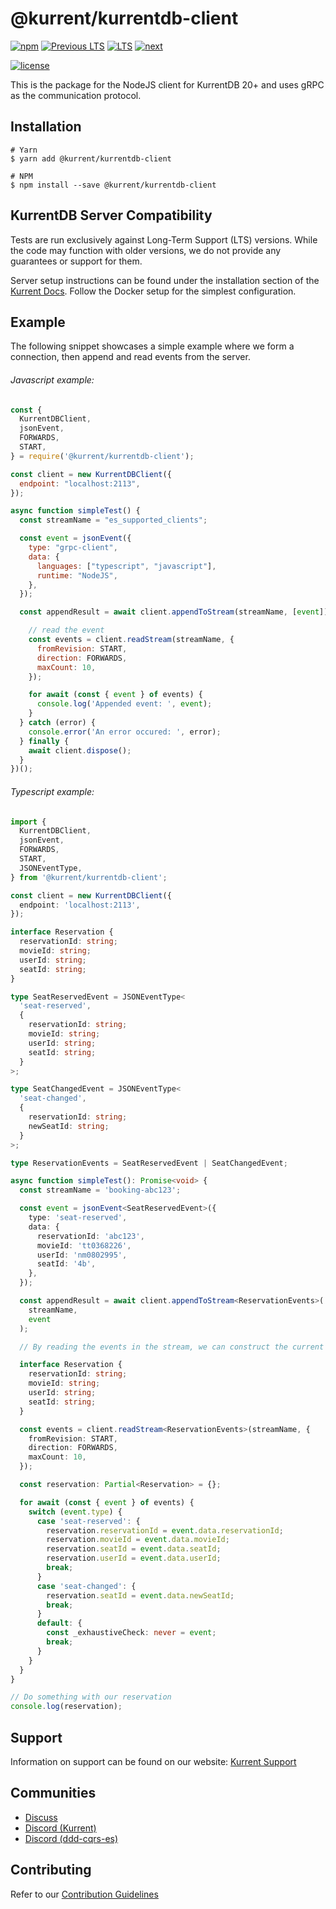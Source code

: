 # @kurrent/kurrentdb-client

[![npm][npm-badge]][npm-badge-url]
[![Previous LTS](https://github.com/kurrent-io/KurrentDB-Client-NodeJS/actions/workflows/test_previous_LTS.yml/badge.svg)](https://github.com/kurrent-io/KurrentDB-Client-NodeJS/actions/workflows/test_previous_LTS.yml)
[![LTS](https://github.com/kurrent-io/KurrentDB-Client-NodeJS/actions/workflows/test_LTS.yml/badge.svg)](https://github.com/kurrent-io/KurrentDB-Client-NodeJS/actions/workflows/test_LTS.yml)
[![next](https://github.com/kurrent-io/KurrentDB-Client-NodeJS/actions/workflows/test_next.yml/badge.svg)](https://github.com/kurrent-io/KurrentDB-Client-NodeJS/actions/workflows/test_next.yml)

[![license][license-badge]][license-badge-url]

This is the package for the NodeJS client for KurrentDB 20+ and uses gRPC as the communication protocol.

## Installation

```shell script
# Yarn
$ yarn add @kurrent/kurrentdb-client

# NPM
$ npm install --save @kurrent/kurrentdb-client
```

## KurrentDB Server Compatibility

Tests are run exclusively against Long-Term Support (LTS) versions. While the code may function with older versions, we do not provide any guarantees or support for them.

Server setup instructions can be found under the installation section of the [Kurrent Docs]. Follow the Docker setup for the simplest configuration.

## Example

The following snippet showcases a simple example where we form a connection, then append and read events from the server.

###### Javascript example:

```javascript
const {
  KurrentDBClient,
  jsonEvent,
  FORWARDS,
  START,
} = require('@kurrent/kurrentdb-client');

const client = new KurrentDBClient({
  endpoint: "localhost:2113",
});

async function simpleTest() {
  const streamName = "es_supported_clients";

  const event = jsonEvent({
    type: "grpc-client",
    data: {
      languages: ["typescript", "javascript"],
      runtime: "NodeJS",
    },
  });

  const appendResult = await client.appendToStream(streamName, [event]);

    // read the event
    const events = client.readStream(streamName, {
      fromRevision: START,
      direction: FORWARDS,
      maxCount: 10,
    });

    for await (const { event } of events) {
      console.log('Appended event: ', event);
    }
  } catch (error) {
    console.error('An error occured: ', error);
  } finally {
    await client.dispose();
  }
})();
```

###### Typescript example:

```typescript
import {
  KurrentDBClient,
  jsonEvent,
  FORWARDS,
  START,
  JSONEventType,
} from '@kurrent/kurrentdb-client';

const client = new KurrentDBClient({
  endpoint: 'localhost:2113',
});

interface Reservation {
  reservationId: string;
  movieId: string;
  userId: string;
  seatId: string;
}

type SeatReservedEvent = JSONEventType<
  'seat-reserved',
  {
    reservationId: string;
    movieId: string;
    userId: string;
    seatId: string;
  }
>;

type SeatChangedEvent = JSONEventType<
  'seat-changed',
  {
    reservationId: string;
    newSeatId: string;
  }
>;

type ReservationEvents = SeatReservedEvent | SeatChangedEvent;

async function simpleTest(): Promise<void> {
  const streamName = 'booking-abc123';

  const event = jsonEvent<SeatReservedEvent>({
    type: 'seat-reserved',
    data: {
      reservationId: 'abc123',
      movieId: 'tt0368226',
      userId: 'nm0802995',
      seatId: '4b',
    },
  });

  const appendResult = await client.appendToStream<ReservationEvents>(
    streamName,
    event
  );

  // By reading the events in the stream, we can construct the current state of the booking

  interface Reservation {
    reservationId: string;
    movieId: string;
    userId: string;
    seatId: string;
  }

  const events = client.readStream<ReservationEvents>(streamName, {
    fromRevision: START,
    direction: FORWARDS,
    maxCount: 10,
  });

  const reservation: Partial<Reservation> = {};

  for await (const { event } of events) {
    switch (event.type) {
      case 'seat-reserved': {
        reservation.reservationId = event.data.reservationId;
        reservation.movieId = event.data.movieId;
        reservation.seatId = event.data.seatId;
        reservation.userId = event.data.userId;
        break;
      }
      case 'seat-changed': {
        reservation.seatId = event.data.newSeatId;
        break;
      }
      default: {
        const _exhaustiveCheck: never = event;
        break;
      }
    }
  }
}

// Do something with our reservation
console.log(reservation);
```

## Support

Information on support can be found on our website: [Kurrent Support]

## Communities

- [Discuss]
- [Discord (Kurrent)][discord-kurrent]
- [Discord (ddd-cqrs-es)][discord-ddd-cqrs-es]

## Contributing

Refer to our [Contribution Guidelines]

[Kurrent support]: https://kurrent.io/support/
[discuss]: https://discuss.kurrent.io/
[discord-kurrent]: https://discord.gg/Phn9pmCw3t
[discord-ddd-cqrs-es]: https://discord.com/invite/sEZGSHNNbH
[npm-badge]: https://img.shields.io/npm/v/@kurrent/kurrentdb-client.svg
[npm-badge-url]: https://www.npmjs.com/package/@kurrent/kurrentdb-client
[ci-badge]: https://github.com/kurrent-io/KurrentDB-Client-NodeJS/workflows/CI/badge.svg?branch=master
[license-badge]: https://img.shields.io/npm/l/@kurrent/kurrentdb-client.svg
[license-badge-url]: https://github.com/kurrent-io/KurrentDB-Client-NodeJS/blob/master/LICENSE
[contribution guidelines]: https://github.com/kurrent-io/KurrentDB-Client-NodeJS/blob/master/CONTRIBUTING.md
[Kurrent docs]: https://docs.kurrent.io/server/v25.0/quick-start/installation.html